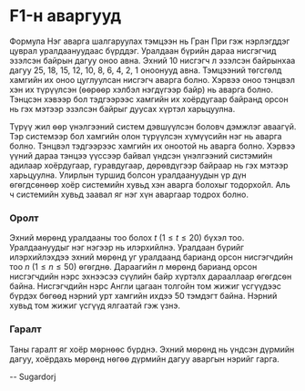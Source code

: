 F1-н аваргууд
=============

Формула Нэг аварга шалгаруулах тэмцээн нь Гран При гэж нэрлэгддэг цуврал уралдаануудаас бүрддэг. Уралдаан бүрийн дараа нисгэгчид эзэлсэн байрын дагуу оноо авна. Эхний $10$ нисгэгч л эзэлсэн байрынхаа дагуу $25$, $18$, $15$, $12$, $10$, $8$, $6$, $4$, $2$, $1$ оноонууд авна. Тэмцээний тѳгсгѳлд хамгийн их оноо цуглуулсан нисгэгч аварга болно. Хэрвээ оноо тэнцвэл хэн их түрүүлсэн (ѳѳрѳѳр хэлбэл нэгдүгээр байр) нь аварга болно. Тэнцсэн хэвээр бол тэдгээрээс хамгийн их хоёрдугаар байранд орсон нь гэх мэтээр эзэлсэн байрыг дуусах хүртэл харьцуулна. 

Түрүү жил ѳѳр үнэлгээний систем дэвшүүлсэн боловч дэмжлэг аваагүй. Тэр системээр бол хамгийн олон түрүүлсэн хүмүүсийн нэг нь аварга болно. Тэнцвэл тэдгээрээс хамгийн их оноотой нь аварга болно. Хэрвээ үүний дараа тэнцээ үүссээр байвал үндсэн үнэлгээний систэмийн адилаар хоёрдугаар, гуравдугаар, дѳрѳвдүгээр байраар нь гэх мэтээр харьцуулна. 
Улирлын туршид болсон уралдаануудын үр дүн ѳгѳгдсѳнѳѳр хоёр системийн хувьд хэн аварга болохыг тодорхойл. Аль ч системийн хувьд заавал яг нэг хүн аваргаар тодрох болно. 

### Оролт

Эхний мѳрѳнд уралдааны тоо болох $t$ ($1 ≤ t ≤ 20$) бүхэл тоо. Уралдаануудыг нэг нэгээр нь илэрхийлнэ. Уралдаан бүрийг илэрхийлэхдээ эхний мѳрѳнд уг уралдаанд барианд орсон нисгэгчдийн тоо $n$ ($1 ≤ n ≤ 50$) ѳгѳгднѳ. Дараагийн $n$ мѳрѳнд барианд орсон нисгэгчдийн нэрс эхнээсээ сүүлийн байр хүртэлх дарааллаар ѳгѳгдсѳн байна. Нисгэгчдийн нэрс Англи цагаан толгойн том жижиг үсгүүдээс бүрдэх бѳгѳѳд нэрний урт хамгийн ихдээ $50$ тэмдэгт байна. Нэрний хувьд том жижиг үсгүүд ялгаатай гэж үзнэ. 

### Гаралт

Таны гаралт яг хоёр мѳрнѳѳс бүрднэ. Эхний мѳрѳнд нь үндсэн дүрмийн дагуу, хоёрдахь мѳрѳнд нѳгѳѳ дүрмийн дагуу аваргын нэрийг гарга.

-- Sugardorj
